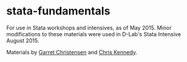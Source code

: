 # stata-fundamentals
For use in Stata workshops and intensives, as of May 2015. Minor modifications to these materials were used in D-Lab's Stata Intensive August 2015.

Materials by [Garret Christensen](https://www.ocf.berkeley.edu/~garret/dlab/index.html) and [Chris Kennedy](http://ck37.com).
